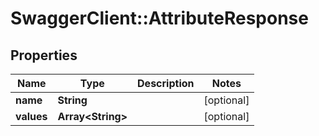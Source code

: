 # SwaggerClient::AttributeResponse

## Properties
Name | Type | Description | Notes
------------ | ------------- | ------------- | -------------
**name** | **String** |  | [optional] 
**values** | **Array&lt;String&gt;** |  | [optional] 


